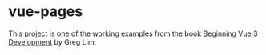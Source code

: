 # vue-pages

This project is one of the working examples from the book [Beginning Vue 3 Development](https://www.amazon.com/Beginning-Vue-Development-Vue-js-development/dp/B0BM3PQD36) by Greg Lim.